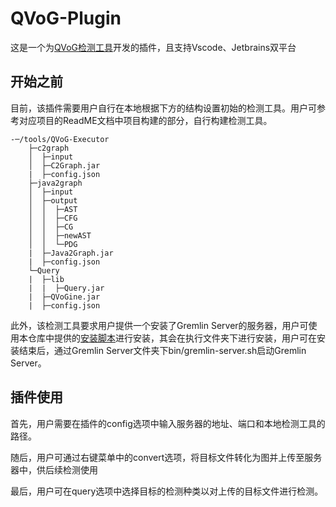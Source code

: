# QVoG-Plugin
这是一个为[QVoG检测工具](https://github.com/QVoG-BUAA)开发的插件，且支持Vscode、Jetbrains双平台

## 开始之前

目前，该插件需要用户自行在本地根据下方的结构设置初始的检测工具。用户可参考对应项目的ReadME文档中项目构建的部分，自行构建检测工具。

```
-─/tools/QVoG-Executor
    ├─c2graph
    │  ├─input
    │  ├─C2Graph.jar
    |  ├─config.json
    ├─java2graph
    │  ├─input
    │  ├─output
    │  │  ├─AST
    │  │  ├─CFG
    │  │  ├─CG
    │  │  ├─newAST
    │  │  └─PDG
    |  ├─Java2Graph.jar
    |  ├─config.json
    └─Query
    |  ├─lib
    |  |  ├─Query.jar
    |  ├─QVoGine.jar
    |  ├─config.json
```

此外，该检测工具要求用户提供一个安装了Gremlin Server的服务器，用户可使用本仓库中提供的[安装脚本](https://github.com/QVoG-BUAA/QVoG-Plugin/tree/main/tools)进行安装，其会在执行文件夹下进行安装，用户可在安装结束后，通过Gremlin Server文件夹下bin/gremlin-server.sh启动Gremlin Server。

## 插件使用

首先，用户需要在插件的config选项中输入服务器的地址、端口和本地检测工具的路径。

随后，用户可通过右键菜单中的convert选项，将目标文件转化为图并上传至服务器中，供后续检测使用

最后，用户可在query选项中选择目标的检测种类以对上传的目标文件进行检测。
